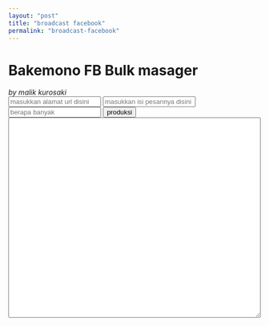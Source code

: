 ```yaml
---
layout: "post"
title: "broadcast facebook"
permalink: "broadcast-facebook"
---
```


<div class="w3-container w3-blue w3-card w3-content w3-center">
    <h1>Bakemono FB Bulk masager</h1>
    <i>by malik kurosaki</i>
</div>
<div class="w3-content w3-container">
    <input id="alamat" class="w3-container w3-input w3-border w3-padding w3-margin w3-light-grey" placeholder="masukkan alamat url disini">
    <input id="pesan" class="w3-container w3-input w3-border w3-padding w3-margin w3-light-grey" placeholder="masukkan isi pesannya disini">
    <input id="banyak" class="w3-quarter w3-container w3-input w3-border w3-padding w3-margin w3-light-grey" placeholder="berapa banyak">
    <button id="produksi" class="w3-quarter w3-input w3-margin">produksi</button>
</div>
<div class="w3-container w3-content w3-input w3-light-grey w3-padding" style="height:400px">
    <textarea id="lihat" class="w3-container w3-pading w3-border w3-content" style="width:100%;height: 100%"></textarea>
</div>
        
<script>
    var alamat = document.getElementById("alamat");
    var banyak = document.getElementById("banyak");
    var produksi = document.getElementById("produksi");
    var lihat = document.getElementById("lihat");
    var pesan = document.getElementById("pesan");
    var naik = 0;
    var scrl = 0;
    produksi.onclick = function(){
        var alamatnya = alamat.value;
        var banyaknya = banyak.value;''
        var pesannya = pesan.value;


        if(alamatnya == ""){
            alert("alamatnya gk bole kosong")
            return
        }

        if(pesannya == ""){
            alert("pesan jangan kosong coy")
            return;
        }
        if (banyaknya == ""){
            alert("jumblah gk bole kosong")
            return;
        }
        
        var kepala = '{"name": "fb",\n\
                    "url": "'+alamatnya+'",\n\
                    "tests": [{\n\
                    "name": "coba",\n\
                    "commands": [{\n\
                    "command": "open",\n\
                    "target": "'+alamatnya+'"\n\
                    },';
        

            var total = "";
            var jadiTurun = "";
        for(var i = 0;i<banyaknya;i++){
            var turun = '{"command": "runScript",\n\
                        "target": "window.scrollTo(0,'+scrl+')"\n\
                    }';
            naik++;
            scrl +=200;
            jadiTurun += turun;
            var badan = jadiTurun+', {\n\
                        "command": "click",\n\
                        "target": "xpath=//div['+naik+']/div/a/i"\n\
                    },{\n\
                        "command": "click",\n\
                        "target": "xpath=//html/body/div[1]/div/div[4]/div/div/div[1]/div[1]/div[2]/div[2]/div/div[4]/a[@role=\'button\']"\n\
                    }, {\n\
                        "command": "wait for element visible",\n\
                        "target": "xpath=//div/div[2]",\n\
                        "value": "2000"\n\
                    }, {\n\
                        "command": "storeXpathCount",\n\
                        "target": "xpath=//textarea",\n\
                        "value": "pesan"\n\
                    }, {\n\
                        "command": "if",\n\
                        "target": "${pesan} == 1"\n\
                    }, {\n\
                        "command": "type",\n\
                        "target": "name=body",\n\
                        "value": "'+pesannya+'"\n\
                    }, {\n\
                        "command": "submit",\n\
                        "target": "xpath=//textarea"\n\
                    }, {\n\
                        "command": "else",\n\
                        "target": ""\n\
                    },{\n\
                        "command": "open",\n\
                        "target": "'+alamatnya+'"\n\
                    },{\n\
                        "command": "end",\n\
                        "target": ""\n\
                    },{\n\
                        "command": "open",\n\
                        "target": "'+alamatnya+'"\n\
                    },';

                    total += badan;
        }

        var kaki = '{\n\
                        "command": "open",\n\
                        "target": "https://freesound.org/data/previews/460/460656_7877945-lq.mp3"\n\
                    },]}],\n\
                    "suites": [{\n\
                        "name": "Default Suite",\n\
                        "persistSession": false,\n\
                        "parallel": false,\n\
                        "timeout": 300\n\
                    }],\n\
                    "urls": [],\n\
                    "plugins": []\n\
                    }';


        var sub = kepala+total+kaki;
        var subTotal = sub.replace(",]","]");
        var sub2 = subTotal.replace(/}{/g,"},{");
        lihat.value = sub2;

    }
</script>
